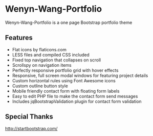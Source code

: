 # Wenyn-Wang-Portfolio
Wenyn-Wang-Portfolio is a one page Bootstrap portfolio theme

## Features
* Flat icons by flaticons.com
* LESS files and compiled CSS included
* Fixed top navigation that collapses on scroll
* Scrollspy on navigation items
* Perfectly responsive portfolio grid with hover effects
* Responsive, full screen modal windows for featuring project details
* Custom horizontal rules using Font Awesome icons
* Custom outline button style
* Mobile friendly contact form with floating form labels
* Easy to edit PHP file to make the contact form send messages
* Includes jqBootstrapValidation plugin for contact form validation

## Special Thanks
http://startbootstrap.com/
